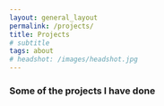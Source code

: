 ```yaml
---
layout: general_layout
permalink: /projects/
title: Projects
# subtitle
tags: about
# headshot: /images/headshot.jpg
---
```


### Some of the projects I have done